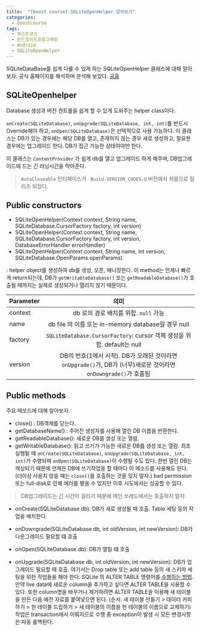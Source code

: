 ```yaml
---
title:  "[boost course] SQLiteOpenHelper 알아보기"
categories:
  - boostcourse
tags:
  - 부스트코스
  - 안드로이드프로그래밍
  - Android
  - SQLiteOpenHelper
---
```


SQLiteDataBase를 쉽게 다룰 수 있게 하는 SQLiteOpenHelper 클래스에 대해 알아보자. 공식 홈페이지를 해석하며 분석해 보았다. [공홈](https://developer.android.com/reference/android/database/sqlite/SQLiteOpenHelper#summary)

## SQLiteOpenhelper 

Database 생성과 버전 컨트롤을 쉽게 할 수 있게 도와주는 helper class이다. 

`onCreate(SQLiteDatabase)`, `onUpgrade(SQLiteDatabase, int, int)`를 반드시 Override해야 하고, `onOpen(SQLiteDatabase)`은 선택적으로 사용 가능하다. 이 클래스는 DB가 있는 경우에는 해당 DB를 열고, 존재하지 않는 경우 새로 생성하고, 필요한 경우에는 업그레이드 한다. DB가 접근 가능한 상태여야만 한다. 

이 클래스는 `ContentProvider` 가 쉽게 db를 열고 업그레이드 하게 해주며, DB업그레이드에 드는 긴 러닝시간을 막아준다. 

> ` AutoCloseable ` 인터페이스가 ` Build.VERSION_CODES.Q` 버전에서 처음으로 릴리즈 되었다. 


## Public constructors

* SQLiteOpenHelper(Context context, String name, SQLiteDatabase.CursorFactory factory, int version)
* SQLiteOpenHelper(Context context, String name, SQLiteDatabase.CursorFactory factory, int version, DatabaseErrorHandler errorHandler)
* SQLiteOpenHelper(Context context, String name, int version, SQLiteDatabase.OpenParams openParams)

: helper object를 생성하여 db를 생성, 오픈, 매니징한다. 
이 method는 언제나 빠르게 return되는데, DB가 `getWritableDatabase()` 또는 `getReadableDatabase()`가 호출될 때까지는 실제로 생성되거나 열리지 않기 때문이다. 

| Parameter | 의미 |
|---|:---:|
| context | db 로의 경로 배치를 위함. `null` 가능 |
| name | db file 의 이름 또는 in-memory database일 경우 null |
| factory | `SQLiteDatabase.CursorFactory`: cursor 객체 생성을 위함. default는 null|
| version | DB의 번호(1에서 시작). DB가 오래된 것이라면 `onUpgrade()`가, DB가 (너무)새로운 것이라면 `onDowngrade()`가 호출됨|


## Public methods

주요 메쏘드에 대해 알아보자. 

* close() : DB객체를 닫는다. 
* getDatabaseName() : 주어진 생성자를 사용해 열린 DB 이름을 반환한다. 
* getReadableDatabase(): 새로운 DB를 생성 또는 열람.
* getWritableDatabase(): 읽고 쓰기가 가능한 새로운 DB를 생성 또는 열람. 최초 실행될 때 `onCreate(SQLiteDatabase)`, `onUpgrade(SQLiteDatabase, int, int)`가 수행되며 `onOpen(SQLiteDatabase)`이 수행될 수도 있다. 
한번 열린 DB는 캐싱되기 때문에 언제든 DB에 쓰기작업을 할 때마다 이 메소드를 사용해도 된다. (더이상 사용치 않을 때는 `close()`를 호출하는 것을 잊지 말자.) bad permission 또는 full-disk로 인해 에러를 뱉을 수 있지만 이후 시도에서는 성공할 수 있다. 

> DB업그레이드는 긴 시간이 걸리기 때문에 메인 쓰레드에서는 호출하지 말자.

* onCreate(SQLiteDatabase db): DB가 새로 생성될 때 호출. Table 세팅 등의 작업을 배치한다.


* onDowngrade(SQLiteDatabase db, int oldVersion, int newVersion): DB가 다운그레이드 필요할 떄 호출 

* onOpen(SQLiteDatabase db): DB가 열릴 떄 호출 
* onUpgrade(SQLiteDatabase db, int oldVersion, int newVersion): DB가 업그레이드 필요할 때 호출. 여기서는 Drop table 또는 add table 등의 새 스키마 세팅을 위한 작업들을 해야 한다. 
SQLite 의 ALTER TABLE 명령어를 [수행하는 방법](https://sqlite.org/lang_altertable.html). 만약 live data에 새로운 column을 추가하고 싶다면 ALTER TABLE을 사용할 수 있다. 또한 column명을 바꾸거나 제거하려면 ALTER TABLE을 이용해 새 테이블을 만든 다음 예전 자료를 붙여넣으면 된다. (순서: 새 테이블 만들기 > 데이터 카피하기 > 헌 테이블 드랍하기 > 새 테이블의 이름을 헌 테이블의 이름으로 교체하기)
작업은 transaction에서 이뤄지므로 수행 중 exception이 발생 시 모든 변경사항은 자동 롤백된다. 


